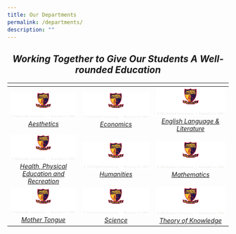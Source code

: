 ```yaml
---
title: Our Departments
permalink: /departments/
description: ""
---
```

## _<center>Working Together to Give Our Students A Well-rounded Education</center>_

<table>
<thead>
  <tr>
    <th style="width:273px"></th>
    <th style="width:273px"></th>
    <th style="width:273px"></th>
  </tr>
</thead>
<tbody>
  <tr>
    <td style ="text-align:center"><a href="/departments/aesthetics/"> <img src="/images/logo-high-res-colour-01-copy-e1424065325994.png" style="width:273px"> <i>Aesthetics</i></a></td>
    <td style ="text-align:center"><a href="/departments/economics/"> <img src="/images/logo-high-res-colour-01-copy-e1424065325994.png" style="width:273px"> <i>Economics</i></a></td>
    <td style ="text-align:center"><a href="/departments/ell-home/"> <img src="/images/logo-high-res-colour-01-copy-e1424065325994.png" style="width:273px"> <i>English Language & Literature</i></a></td>
  </tr>
  <tr>
    <td style ="text-align:center"><a href="/departments/health-physical-education-and-recreation/"> <img src="/images/logo-high-res-colour-01-copy-e1424065325994.png" style="width:273px"> <i>Health, Physical Education and Recreation</i></a></td>
    <td style ="text-align:center"><a href="/departments/humanities/"> <img src="/images/logo-high-res-colour-01-copy-e1424065325994.png" style="width:273px"> <i>Humanities</i></a></td>
    <td style ="text-align:center"><a href="/departments/mathematics/"> <img src="/images/logo-high-res-colour-01-copy-e1424065325994.png" style="width:273px"> <i>Mathematics</i></a></td>
  </tr>
  <tr>
    <td style ="text-align:center"><a href="/departments/mother-tongue/"> <img src="/images/logo-high-res-colour-01-copy-e1424065325994.png" style="width:273px"> <i>Mother Tongue</i></a></td>
    <td style ="text-align:center"><a href="/departments/science/"> <img src="/images/logo-high-res-colour-01-copy-e1424065325994.png" style="width:273px"> <i>Science</i></a></td>
    <td style ="text-align:center"><a href="/departments/theory-of-knowledge/"> <img src="/images/logo-high-res-colour-01-copy-e1424065325994.png" style="width:273px"> <i>Theory of Knowledge</i></a></td>
  </tr>
</tbody>
</table>